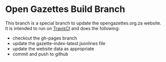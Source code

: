 # Open Gazettes Build Branch

This branch is a special branch to update the opengazettes.org.za website. It is intended to run on [TravisCI](https://travis-ci.org/Code4SA/opengazettes) and does the following:

* checkout the gh-pages branch
* update the gazette-index-latest.jsonlines file
* update the website data as appropriate
* commit and push to github

